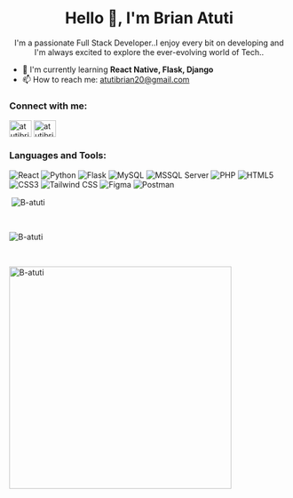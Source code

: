 <h1 align="center"> Hello 👋, I'm Brian Atuti </h1>
<p align="center"> I'm a passionate Full Stack Developer..I enjoy every bit on developing and I'm always excited to explore the ever-evolving world of Tech..</p>

- 🌱 I'm currently learning **React Native, Flask, Django**
- 📫 How to reach me: [atutibrian20@gmail.com](mailto:atutibrian20@gmail.com)

<h3 align="left">Connect with me:</h3>
<p align="left">
<a href="https://twitter.com/Lets_Debug" target="blank"><img align="center" src="https://raw.githubusercontent.com/rahuldkjain/github-profile-readme-generator/master/src/images/icons/Social/twitter.svg" alt="atutibrian" height="30" width="40" /></a>
<a href="https://www.linkedin.com/in/brian-atuti" target="blank"><img align="center" src="https://raw.githubusercontent.com/rahuldkjain/github-profile-readme-generator/master/src/images/icons/Social/linked-in-alt.svg" alt="atutibrian" height="30" width="40" /></a>
</p>


<h3 align="left">Languages and Tools:</h3>

![React](https://img.shields.io/badge/React-20232A?style=for-the-badge&logo=react&logoColor=61DAFB)
![Python](https://img.shields.io/badge/Python-3776AB?style=for-the-badge&logo=python&logoColor=white) 
![Flask](https://img.shields.io/badge/Flask-000000?style=for-the-badge&logo=flask&logoColor=white)
![MySQL](https://img.shields.io/badge/Microsoft_SQL_Server-CC2927?style=for-the-badge&logo=microsoft-sql-server&logoColor=white)
![MSSQL Server](https://img.shields.io/badge/MySQL-00000F?style=for-the-badge&logo=mysql&logoColor=white)
![PHP](https://img.shields.io/badge/PHP-777BB4?style=for-the-badge&logo=php&logoColor=white)
![HTML5](https://img.shields.io/badge/HTML5-E34F26?style=for-the-badge&logo=html5&logoColor=white)
![CSS3](https://img.shields.io/badge/CSS3-1572B6?style=for-the-badge&logo=css3&logoColor=white)
![Tailwind CSS](https://img.shields.io/badge/Tailwind_CSS-38B2AC?style=for-the-badge&logo=tailwind-css&logoColor=white)
![Figma](https://img.shields.io/badge/Figma-Design%20Tool-F24E1E?style=for-the-badge&logo=figma&logoColor=white)
![Postman](https://img.shields.io/badge/Postman-API%20Development-FF6C37?style=for-the-badge&logo=postman&logoColor=white)



<p>&nbsp;<img align="center" src="https://github-readme-stats.vercel.app/api?username=B-atuti&show_icons=true&locale=en&theme=dark" alt="B-atuti" /></p>
<br>

<p><img align="center" src="https://github-readme-streak-stats.herokuapp.com/?user=B-atuti&theme=dark" alt="B-atuti" /></p>
<br>

<p><img align="left" src="https://github-readme-stats.vercel.app/api/top-langs?username=B-atuti&show_icons=true&locale=en&layout=compact&theme=dark" alt="B-atuti" width="400" /></p>
<br>
